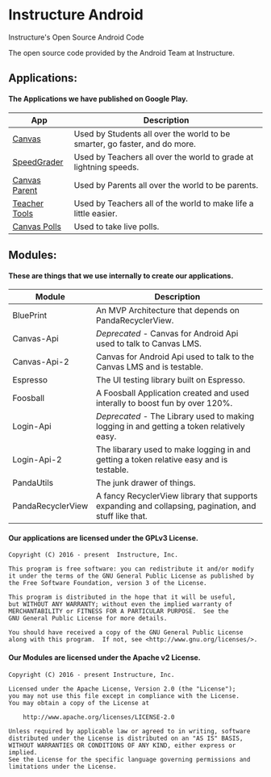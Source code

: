 # Instructure Android

Instructure's Open Source Android Code

The open source code provided by the Android Team at Instructure. 

## Applications:

#### The Applications we have published on Google Play.

App | Description
--- | ---
[Canvas][canvas]              | Used by Students all over the world to be smarter, go faster, and do more. 
[SpeedGrader][speedgrader]    | Used by Teachers all over the world to grade at lightning speeds.
[Canvas Parent][parent]       | Used by Parents all over the world to be parents.
[Teacher Tools][teachertools] | Used by Teachers all of the world to make life a little easier. 
[Canvas Polls][polls]         | Used to take live polls. 

[canvas]: https://play.google.com/store/apps/details?id=com.instructure.candroid
[speedgrader]: https://play.google.com/store/apps/details?id=com.instructure.speedgrader
[parent]: https://play.google.com/store/apps/details?id=com.instructure.parentapp
[teachertools]: https://play.google.com/store/apps/details?id=com.instructure.teacheraid
[polls]: https://play.google.com/store/apps/details?id=com.instructure.androidpolling.app

## Modules:

#### These are things that we use internally to create our applications.

Module | Description
   --- | ---
BluePrint    | An MVP Architecture that depends on PandaRecyclerView. 
Canvas-Api   | *Deprecated* - Canvas for Android Api used to talk to Canvas LMS.
Canvas-Api-2 | Canvas for Android Api used to talk to the Canvas LMS and is testable.
Espresso     | The UI testing library built on Espresso.
Foosball     | A Foosball Application created and used interally to boost fun by over 120%.
Login-Api    | *Deprecated* - The Library used to making logging in and getting a token relatively easy. 
Login-Api-2  | The libarary used to make logging in and getting a token relative easy and is testable. 
PandaUtils   | The junk drawer of things.
PandaRecyclerView | A fancy RecyclerView library that supports expanding and collapsing, pagination, and stuff like that.


#### Our applications are licensed under the GPLv3 License.

```
Copyright (C) 2016 - present  Instructure, Inc.
 
This program is free software: you can redistribute it and/or modify
it under the terms of the GNU General Public License as published by
the Free Software Foundation, version 3 of the License.

This program is distributed in the hope that it will be useful,
but WITHOUT ANY WARRANTY; without even the implied warranty of
MERCHANTABILITY or FITNESS FOR A PARTICULAR PURPOSE.  See the
GNU General Public License for more details.

You should have received a copy of the GNU General Public License
along with this program.  If not, see <http://www.gnu.org/licenses/>.
 ```

#### Our Modules are licensed under the Apache v2 License.

```
Copyright (C) 2016 - present Instructure, Inc.

Licensed under the Apache License, Version 2.0 (the "License");
you may not use this file except in compliance with the License.
You may obtain a copy of the License at
 
    http://www.apache.org/licenses/LICENSE-2.0
 
Unless required by applicable law or agreed to in writing, software
distributed under the License is distributed on an "AS IS" BASIS,
WITHOUT WARRANTIES OR CONDITIONS OF ANY KIND, either express or implied.
See the License for the specific language governing permissions and
limitations under the License.
```

